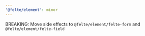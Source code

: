 ```yaml
---
'@felte/element': minor
---
```


BREAKING: Move side effects to `@felte/element/felte-form` and `@felte/element/felte-field`
